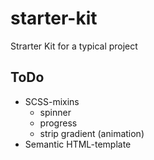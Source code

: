 # starter-kit
Strarter Kit for a typical project

## ToDo
* SCSS-mixins
    * spinner
    * progress
    * strip gradient (animation)
* Semantic HTML-template
